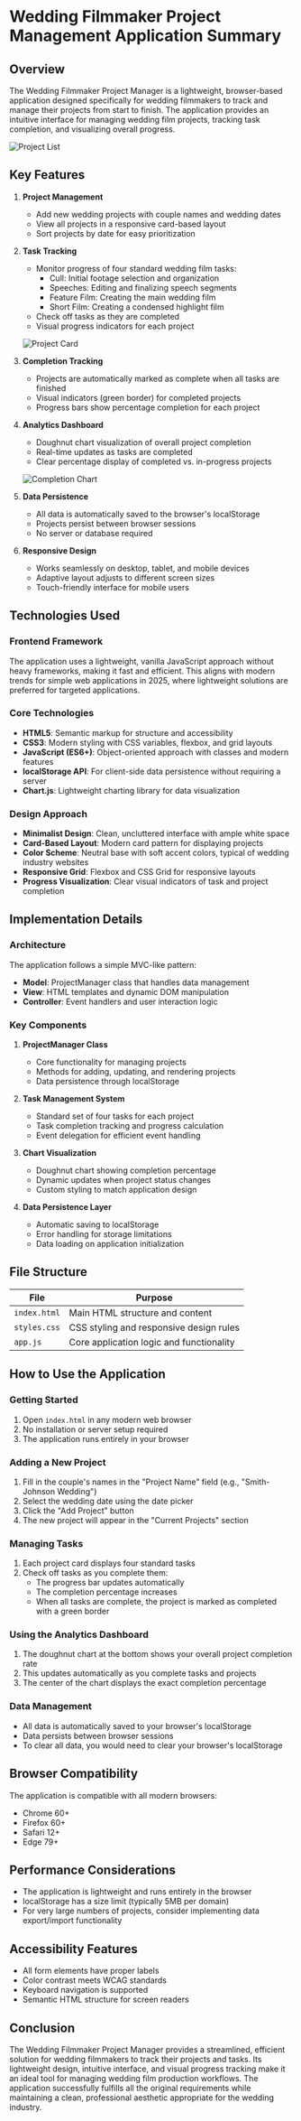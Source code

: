# Wedding Filmmaker Project Management Application Summary

## Overview

The Wedding Filmmaker Project Manager is a lightweight, browser-based application designed specifically for wedding filmmakers to track and manage their projects from start to finish. The application provides an intuitive interface for managing wedding film projects, tracking task completion, and visualizing overall progress.

![Project List](screenshots/project_list.png)

## Key Features

1. **Project Management**
   - Add new wedding projects with couple names and wedding dates
   - View all projects in a responsive card-based layout
   - Sort projects by date for easy prioritization

2. **Task Tracking**
   - Monitor progress of four standard wedding film tasks:
     - Cull: Initial footage selection and organization
     - Speeches: Editing and finalizing speech segments
     - Feature Film: Creating the main wedding film
     - Short Film: Creating a condensed highlight film
   - Check off tasks as they are completed
   - Visual progress indicators for each project

   ![Project Card](screenshots/project_card.png)

3. **Completion Tracking**
   - Projects are automatically marked as complete when all tasks are finished
   - Visual indicators (green border) for completed projects
   - Progress bars show percentage completion for each project

4. **Analytics Dashboard**
   - Doughnut chart visualization of overall project completion
   - Real-time updates as tasks are completed
   - Clear percentage display of completed vs. in-progress projects

   ![Completion Chart](screenshots/completion_chart.png)

5. **Data Persistence**
   - All data is automatically saved to the browser's localStorage
   - Projects persist between browser sessions
   - No server or database required

6. **Responsive Design**
   - Works seamlessly on desktop, tablet, and mobile devices
   - Adaptive layout adjusts to different screen sizes
   - Touch-friendly interface for mobile users

## Technologies Used

### Frontend Framework
The application uses a lightweight, vanilla JavaScript approach without heavy frameworks, making it fast and efficient. This aligns with modern trends for simple web applications in 2025, where lightweight solutions are preferred for targeted applications.

### Core Technologies
- **HTML5**: Semantic markup for structure and accessibility
- **CSS3**: Modern styling with CSS variables, flexbox, and grid layouts
- **JavaScript (ES6+)**: Object-oriented approach with classes and modern features
- **localStorage API**: For client-side data persistence without requiring a server
- **Chart.js**: Lightweight charting library for data visualization

### Design Approach
- **Minimalist Design**: Clean, uncluttered interface with ample white space
- **Card-Based Layout**: Modern card pattern for displaying projects
- **Color Scheme**: Neutral base with soft accent colors, typical of wedding industry websites
- **Responsive Grid**: Flexbox and CSS Grid for responsive layouts
- **Progress Visualization**: Clear visual indicators of task and project completion

## Implementation Details

### Architecture
The application follows a simple MVC-like pattern:
- **Model**: ProjectManager class that handles data management
- **View**: HTML templates and dynamic DOM manipulation
- **Controller**: Event handlers and user interaction logic

### Key Components

1. **ProjectManager Class**
   - Core functionality for managing projects
   - Methods for adding, updating, and rendering projects
   - Data persistence through localStorage

2. **Task Management System**
   - Standard set of four tasks for each project
   - Task completion tracking and progress calculation
   - Event delegation for efficient event handling

3. **Chart Visualization**
   - Doughnut chart showing completion percentage
   - Dynamic updates when project status changes
   - Custom styling to match application design

4. **Data Persistence Layer**
   - Automatic saving to localStorage
   - Error handling for storage limitations
   - Data loading on application initialization

## File Structure

| File | Purpose |
|------|---------|
| `index.html` | Main HTML structure and content |
| `styles.css` | CSS styling and responsive design rules |
| `app.js` | Core application logic and functionality |

## How to Use the Application

### Getting Started
1. Open `index.html` in any modern web browser
2. No installation or server setup required
3. The application runs entirely in your browser

### Adding a New Project
1. Fill in the couple's names in the "Project Name" field (e.g., "Smith-Johnson Wedding")
2. Select the wedding date using the date picker
3. Click the "Add Project" button
4. The new project will appear in the "Current Projects" section

### Managing Tasks
1. Each project card displays four standard tasks
2. Check off tasks as you complete them:
   - The progress bar updates automatically
   - The completion percentage increases
   - When all tasks are complete, the project is marked as completed with a green border

### Using the Analytics Dashboard
1. The doughnut chart at the bottom shows your overall project completion rate
2. This updates automatically as you complete tasks and projects
3. The center of the chart displays the exact completion percentage

### Data Management
- All data is automatically saved to your browser's localStorage
- Data persists between browser sessions
- To clear all data, you would need to clear your browser's localStorage

## Browser Compatibility

The application is compatible with all modern browsers:
- Chrome 60+
- Firefox 60+
- Safari 12+
- Edge 79+

## Performance Considerations

- The application is lightweight and runs entirely in the browser
- localStorage has a size limit (typically 5MB per domain)
- For very large numbers of projects, consider implementing data export/import functionality

## Accessibility Features

- All form elements have proper labels
- Color contrast meets WCAG standards
- Keyboard navigation is supported
- Semantic HTML structure for screen readers

## Conclusion

The Wedding Filmmaker Project Manager provides a streamlined, efficient solution for wedding filmmakers to track their projects and tasks. Its lightweight design, intuitive interface, and visual progress tracking make it an ideal tool for managing wedding film production workflows. The application successfully fulfills all the original requirements while maintaining a clean, professional aesthetic appropriate for the wedding industry.